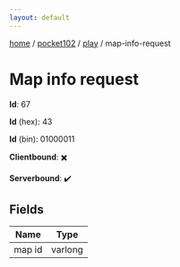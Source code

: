 ```yaml
---
layout: default
---
```


[home](/)  /  [pocket102](/protocol/pocket102)  /  [play](/protocol/pocket102/play)  /  map-info-request

# Map info request

**Id**: 67

**Id** (hex): 43

**Id** (bin): 01000011

**Clientbound**: ✖️

**Serverbound**: ✔️

## Fields

Name | Type
---|---
map id | varlong

